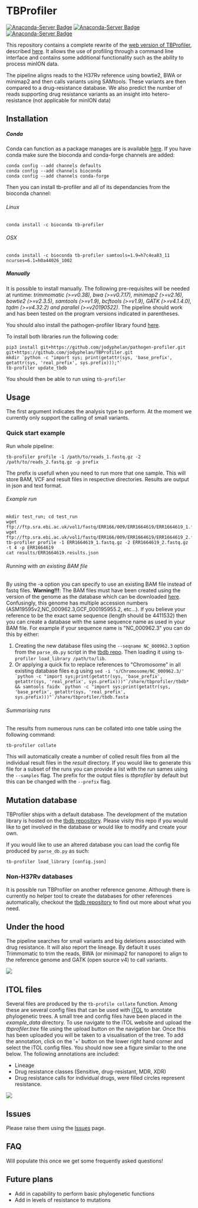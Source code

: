 # TBProfiler
[![Anaconda-Server Badge](https://img.shields.io/badge/install%20with-bioconda-brightgreen.svg?style=flat)](https://bioconda.github.io/recipes/tb-profiler/README.html) [![Anaconda-Server Badge](https://img.shields.io/github/license/jodyphelan/TBProfiler.svg)](https://anaconda.org/bioconda/tb-profiler) [![Anaconda-Server Badge](https://img.shields.io/github/last-commit/jodyphelan/TBProfiler.svg)](https://github.com/jodyphelan/TBProfiler)

This repository contains a complete rewrite of the [web version of TBProfiler](http://tbdr.lshtm.ac.uk), described [here](https://genomemedicine.biomedcentral.com/articles/10.1186/s13073-019-0650-x). It allows the use of profiling through a command line interface and contains some additional functionality such as the ability to process minION data.

The pipeline aligns reads to the H37Rv reference using bowtie2, BWA or minimap2 and then calls variants using SAMtools. These variants are then compared to a drug-resistance database. We also predict the number of reads supporting drug resistance variants as an insight into hetero-resistance (not applicable for minION data)

## Installation

##### Conda
Conda can function as a package manages are is available [here](https://docs.conda.io/en/latest/miniconda.html).
If you have conda make sure the bioconda  and conda-forge channels are added:
```
conda config --add channels defaults
conda config --add channels bioconda
conda config --add channels conda-forge
```
Then you can install tb-profiler and all of its dependancies from the bioconda channel:
###### Linux
```
conda install -c bioconda tb-profiler
```
###### OSX
```
conda install -c bioconda tb-profiler samtools=1.9=h7c4ea83_11 ncurses=6.1=h0a44026_1002
```
##### Manually
It is possible to install manually. The following pre-requisites will be needed at runtime: *trimmomatic (>=v0.38), bwa (>=v0.7.17), minimap2 (>=v2.16), bowtie2 (>=v2.3.5), samtools (>=v1.9), bcftools (>=v1.9), GATK (>=v4.1.4.0), tqdm (>=v4.32.2) and parallel (>=v20190522)*. The pipeline should work and has been tested on the program versions indicated in parentheses.

You should also install the pathogen-profiler library found [here](https://github.com/jodyphelan/pathogen-profiler).

To install both libraries run the following code:
```
pip3 install git+https://github.com/jodyphelan/pathogen-profiler.git git+https://github.com/jodyphelan/TBProfiler.git
mkdir `python -c "import sys; print(getattr(sys, 'base_prefix', getattr(sys, 'real_prefix', sys.prefix)));"`
tb-profiler update_tbdb
```
You should then be able to run using ```tb-profiler```

## Usage

The first argument indicates the analysis type to perform. At the moment we currently only support the calling of small variants.

### Quick start example

Run whole pipeline:
```
tb-profiler profile -1 /path/to/reads_1.fastq.gz -2 /path/to/reads_2.fastq.gz -p prefix
```
The prefix is usefull when you need to run more that one sample. This will store BAM, VCF and result files in respective directories. Results are output in json and text format.

###### Example run
```
mkdir test_run; cd test_run
wget ftp://ftp.sra.ebi.ac.uk/vol1/fastq/ERR166/009/ERR1664619/ERR1664619_1.fastq.gz
wget ftp://ftp.sra.ebi.ac.uk/vol1/fastq/ERR166/009/ERR1664619/ERR1664619_2.fastq.gz
tb-profiler profile -1 ERR1664619_1.fastq.gz -2 ERR1664619_2.fastq.gz -t 4 -p ERR1664619
cat results/ERR1664619.results.json
```

###### Running with an existing BAM file

By using the -a option you can specify to use an existing BAM file instead of fastq files. **Warning!!!**: The BAM files must have been created using the version of the genome as the database which can be downloaded [here](ftp://ftp.ensemblgenomes.org/pub/release-32/bacteria//fasta/bacteria_0_collection/mycobacterium_tuberculosis_h37rv/dna/Mycobacterium_tuberculosis_h37rv.ASM19595v2.dna.toplevel.fa.gz). Confusingly, this genome has multiple accession numbers (ASM19595v2,NC_000962.3,GCF_000195955.2, etc...). If you believe your reference to be the exact same sequence (length should be 4411532) then you can create a database with the same sequence name as used in your BAM file. For example if your sequence name is "NC_000962.3" you can do this by either:
1. Creating the new database files using the `--seqname NC_000962.3` option from the `parse_db.py` script in the [tbdb repo](https://github.com/jodyphelan/tbdb). Then loading it using `tb-profiler load_library /path/to/lib`.
2. Or applying a quick fix to replace references to "Chromosome" in all existing database files e.g using ```sed -i 's/Chromosome/NC_000962.3/' `python -c "import sys;print(getattr(sys, 'base_prefix', getattr(sys, 'real_prefix', sys.prefix)))"`/share/tbprofiler/tbdb* && samtools faidx `python -c "import sys;print(getattr(sys, 'base_prefix', getattr(sys, 'real_prefix', sys.prefix)))"`/share/tbprofiler/tbdb.fasta```

###### Summarising runs

The results from numerous runs can be collated into one table using the following command:
```
tb-profiler collate
```
This will automatically create a number of colled result files from all the individual result files in the *result* directory. If you would like to generate this file for a subset of the runs you can provide a list with the run sames using the `--samples` flag. The prefix for the output files is *tbprofiler* by default but this can be changed with the `--prefix` flag.

## Mutation database
TBProfiler ships with a default database. The development of the mutation library is hosted on the [tbdb repository](https://github.com/jodyphelan/tbdb). Please visity this repo if you would like to get involved in the database or would like to modify and create your own.

If you would like to use an altered database you can load the config file produced by `parse_db.py` as such:
```
tb-profiler load_library [config.json]
```

### Non-H37Rv databases
It is possible run TBProfiler on another reference genome. Although there is currently no helper tool to create the databases for other references automatically, checkout the [tbdb repository](https://github.com/jodyphelan/tbdb) to find out more about what you need.

## Under the hood
The pipeline searches for small variants and big deletions associated with drug resistance. It will also report the lineage.
By default it uses Trimmomatic to trim the reads, BWA (or minimap2 for nanopore) to align to the reference genome and GATK (open source v4) to call variants.

<img src="https://github.com/jodyphelan/jodyphelan.github.io/raw/master/TBProfiler_pipeline.png">

## ITOL files
Several files are produced by the `tb-profile collate` function. Among these are several config files that can be used with [iTOL](http://itol.embl.de/) to annotate phylogenetic trees. A small tree and config files have been placed in the *example_data* directory. To use navigate to the iTOL website and upload the *tbprofiler.tree* file using the upload button on the navigation bar. Once this has been uploaded you will be taken to a visualisation of the tree. To add the annotation, click on the '+' button on the lower right hand corner and select the iTOL config files. You should now see a figure similar to the one below. The following annotations are included:
 - Lineage
 - Drug resistance classes (Sensitive, drug-resistant, MDR, XDR)
 - Drug resistance calls for individual drugs, were filled circles represent resistance.

<img src="https://github.com/jodyphelan/jodyphelan.github.io/raw/master/img/itol_example.png">

## Issues
Please raise them using the [Issues](https://github.com/jodyphelan/TBProfiler/issues) page.

## FAQ

Will populate this once we get some frequently asked questions!

## Future plans
 - Add in capability to perform basic phylogenetic functions
 - Add in levels of resistance to mutations
